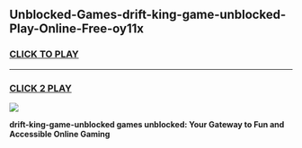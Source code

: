 
## Unblocked-Games-drift-king-game-unblocked-Play-Online-Free-oy11x
<h3>
<a href="https://premium76.site?title=drift-king-game-unblocked&ref=26A">CLICK TO PLAY</a></h3>
<hr>

<h3>
<a href="https://premium76.site?title=drift-king-game-unblocked&ref=26A">CLICK 2 PLAY</a>
  
</h3>

<a href="https://premium76.site?title=drift-king-game-unblocked&ref=26A"><img src="https://clearcache.store/games.png"></a>


**drift-king-game-unblocked games unblocked: Your Gateway to Fun and Accessible Online Gaming**
